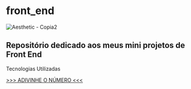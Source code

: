 # front_end
![Aesthetic - Copia2](https://user-images.githubusercontent.com/111925696/210247079-2c5ddf77-3f60-4485-834a-e57803347779.png)
 <h2>Repositório dedicado aos meus mini projetos de Front End</h2>
 <p>
  Tecnologias Utilizadas
 </p>

<a href="https://melquetrindade.github.io/front_end/adivinhe_num/ex6.html">>>> ADIVINHE O NÚMERO <<< </a>
